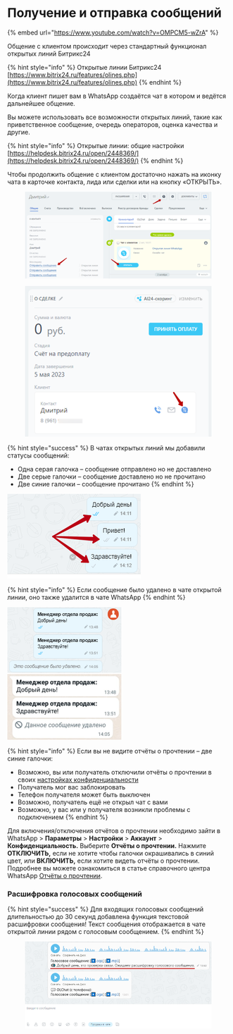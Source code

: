 # Получение и отправка сообщений

{% embed url="https://www.youtube.com/watch?v=OMPCM5-wZrA" %}

Общение с клиентом происходит через стандартный функционал открытых линий Битрикс24

{% hint style="info" %}
Открытые линии Битрикс24\
[https://www.bitrix24.ru/features/olines.php](https://www.bitrix24.ru/features/olines.php)
{% endhint %}

Когда клиент пишет вам в WhatsApp создаётся чат в котором и ведётся дальнейшее общение.

Вы можете использовать все возможности открытых линий, такие как приветственное сообщение, очередь операторов, оценка качества и другие.

{% hint style="info" %}
Открытые линии: общие настройки\
[https://helpdesk.bitrix24.ru/open/2448369/](https://helpdesk.bitrix24.ru/open/2448369/)
{% endhint %}

Чтобы продолжить общение с клиентом достаточно нажать на иконку чата в карточке контакта, лида или сделки или на кнопку «ОТКРЫТЬ».

<figure><img src="../../.gitbook/assets/image (2) (1) (1) (1) (1) (1) (1) (1) (1) (1).png" alt=""><figcaption></figcaption></figure>

<figure><img src="../../.gitbook/assets/image (1) (1) (1) (1) (1) (1) (1) (1) (1) (1) (1) (1) (1).png" alt=""><figcaption></figcaption></figure>

{% hint style="success" %}
В чатах открытых линий мы добавили статусы сообщений:

* Одна серая галочка – сообщение отправлено но не доставлено
* Две серые галочки – сообщение доставлено но не прочитано
* Две синие галочки – сообщение прочитано
{% endhint %}

![](<../../.gitbook/assets/image (76).png>)

{% hint style="info" %}
Если сообщение было удалено в чате открытой линии, оно также удалится в чате WhatsApp
{% endhint %}

![](<../../.gitbook/assets/image (90).png>)![](<../../.gitbook/assets/image (57).png>)

{% hint style="info" %}
Если вы не видите отчёты о прочтении – две синие галочки:

* Возможно, вы или получатель отключили отчёты о прочтении в своих [настройках конфиденциальности](https://faq.whatsapp.com/general/security-and-privacy/how-to-change-your-privacy-settings)
* Получатель мог вас заблокировать
* Телефон получателя может быть выключен
* Возможно, получатель ещё не открыл чат с вами
* Возможно, у вас или у получателя возникли проблемы с подключением
{% endhint %}

Для включения/отключения отчётов о прочтении необходимо зайти в WhatsApp > **Параметры** > **Настройки** > **Аккаунт** > **Конфиденциальность.** Выберите **Отчёты о прочтении.** Нажмите **ОТКЛЮЧИТЬ,** если не хотите чтобы галочки окрашивались в синий цвет, или **ВКЛЮЧИТЬ,** если хотите видеть отчёты о прочтении. Подробнее вы можете ознакомиться в статье справочного центра WhatsApp [Отчёты о прочтении](https://faq.whatsapp.com/kaios/security-and-privacy/how-to-check-read-receipts/?lang=ru).

### Расшифровка голосовых сообщений

{% hint style="success" %}
Для входящих голосовых сообщений длительностью до 30 секунд добавлена функция текстовой расшифровки сообщения! Текст сообщения отображается в чате открытой линии рядом с голосовым сообщением.
{% endhint %}

<figure><img src="../../.gitbook/assets/image (379).png" alt=""><figcaption></figcaption></figure>
